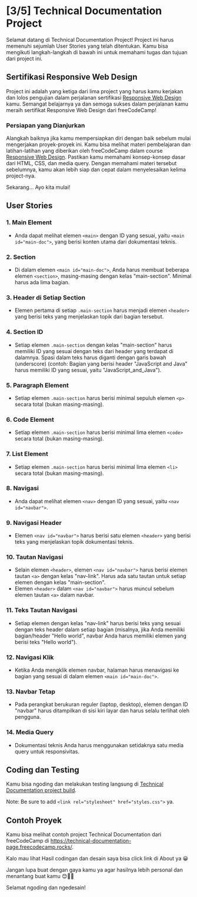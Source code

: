 # [3/5] Technical Documentation Project

Selamat datang di Technical Documentation Project! Project ini harus memenuhi sejumlah User Stories yang telah ditentukan. Kamu bisa mengikuti langkah-langkah di bawah ini untuk memahami tugas dan tujuan dari project ini.

## Sertifikasi Responsive Web Design

Project ini adalah yang ketiga dari lima project yang harus kamu kerjakan dan lolos pengujian dalam perjalanan sertifikasi [Responsive Web Design](https://www.freecodecamp.org/learn/2022/responsive-web-design/) kamu. Semangat belajarnya ya dan semoga sukses dalam perjalanan kamu meraih sertifikat Responsive Web Design dari freeCodeCamp!

### Persiapan yang Dianjurkan

Alangkah baiknya jika kamu mempersiapkan diri dengan baik sebelum mulai mengerjakan proyek-proyek ini. Kamu bisa melihat materi pembelajaran dan latihan-latihan yang diberikan oleh freeCodeCamp dalam course [Responsive Web Design](https://www.freecodecamp.org/learn/2022/responsive-web-design/). Pastikan kamu memahami konsep-konsep dasar dari HTML, CSS, dan media query. Dengan memahami materi tersebut sebelumnya, kamu akan lebih siap dan cepat dalam menyelesaikan kelima project-nya.  

Sekarang... Ayo kita mulai!

## User Stories

### 1. Main Element

- Anda dapat melihat elemen `<main>` dengan ID yang sesuai, yaitu `<main id="main-doc">`, yang berisi konten utama dari dokumentasi teknis.

### 2. Section 

- Di dalam elemen `<main id="main-doc">`, Anda harus membuat beberapa elemen `<section>`, masing-masing dengan kelas "main-section". Minimal harus ada lima bagian.

### 3. Header di Setiap Section

- Elemen pertama di setiap `.main-section` harus menjadi elemen `<header>` yang berisi teks yang menjelaskan topik dari bagian tersebut.

### 4. Section ID

- Setiap elemen `.main-section` dengan kelas "main-section" harus memiliki ID yang sesuai dengan teks dari header yang terdapat di dalamnya. Spasi dalam teks harus diganti dengan garis bawah (underscore) (contoh: Bagian yang berisi header "JavaScript and Java" harus memiliki ID yang sesuai, yaitu "JavaScript_and_Java").

### 5. Paragraph Element

- Setiap elemen `.main-section` harus berisi minimal sepuluh elemen `<p>` secara total (bukan masing-masing).

### 6. Code Element

- Setiap elemen `.main-section` harus berisi minimal lima elemen `<code>` secara total (bukan masing-masing).

### 7. List Element

- Setiap elemen `.main-section` harus berisi minimal lima elemen `<li>` secara total (bukan masing-masing).

### 8. Navigasi

- Anda dapat melihat elemen `<nav>` dengan ID yang sesuai, yaitu `<nav id="navbar">`.

### 9. Navigasi Header

- Elemen `<nav id="navbar">` harus berisi satu elemen `<header>` yang berisi teks yang menjelaskan topik dokumentasi teknis.

### 10. Tautan Navigasi

- Selain elemen `<header>`, elemen `<nav id="navbar">` harus berisi elemen tautan `<a>` dengan kelas "nav-link". Harus ada satu tautan untuk setiap elemen dengan kelas "main-section".
- Elemen `<header>` dalam `<nav id="navbar">` harus muncul sebelum elemen tautan `<a>` dalam navbar.

### 11. Teks Tautan Navigasi

- Setiap elemen dengan kelas "nav-link" harus berisi teks yang sesuai dengan teks header dalam setiap bagian (misalnya, jika Anda memiliki bagian/header "Hello world", navbar Anda harus memiliki elemen yang berisi teks "Hello world").

### 12. Navigasi Klik

- Ketika Anda mengklik elemen navbar, halaman harus menavigasi ke bagian yang sesuai di dalam elemen `<main id="main-doc">`.

### 13. Navbar Tetap

- Pada perangkat berukuran reguler (laptop, desktop), elemen dengan ID "navbar" harus ditampilkan di sisi kiri layar dan harus selalu terlihat oleh pengguna.

### 14. Media Query

- Dokumentasi teknis Anda harus menggunakan setidaknya satu media query untuk responsivitas.

## Coding dan Testing

Kamu bisa ngoding dan melakukan testing langsung di [Technical Documentation project build](https://www.freecodecamp.org/learn/2022/responsive-web-design/build-a-technical-documentation-page-project/build-a-technical-documentation-page).  

Note: Be sure to add `<link rel="stylesheet" href="styles.css">` ya.

## Contoh Proyek

Kamu bisa melihat contoh project Technical Documentation dari freeCodeCamp di https://technical-documentation-page.freecodecamp.rocks/.  

Kalo mau lihat Hasil codingan dan desain saya bisa click link di About ya 😀

Jangan lupa buat dengan gaya kamu ya agar hasilnya lebih personal dan menantang buat kamu 😊👍🏻

Selamat ngoding dan ngedesain!

